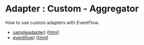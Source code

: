 # Adapter : Custom - Aggregator

How to use custom adapters with EventFlow.

* [sampleadapter](sampleadapter/src/site/markdown/index.md)) ([html](https://plord12.github.io/samples/10.4.0-SNAPSHOT/adapter/custom/sampleadapter/))
* [eventflow](eventflow/src/site/markdown/index.md)) ([html](https://plord12.github.io/samples/10.4.0-SNAPSHOT/adapter/custom/eventflow/))
